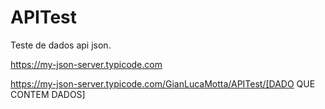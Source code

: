 # APITest
Teste de dados api json.

https://my-json-server.typicode.com

https://my-json-server.typicode.com/GianLucaMotta/APITest/[DADO QUE CONTEM DADOS]
